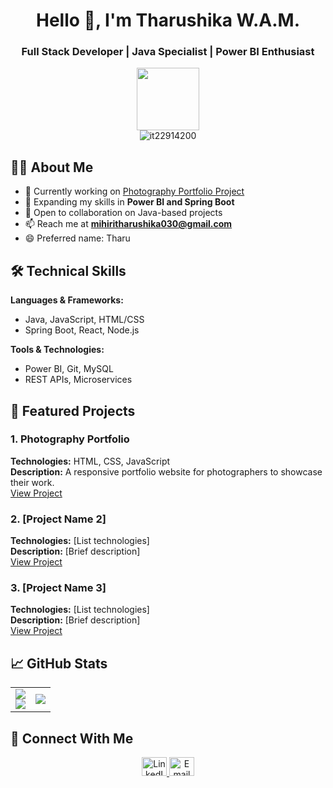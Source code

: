 <h1 align="center">Hello 👋, I'm Tharushika W.A.M.</h1>
<h3 align="center">Full Stack Developer | Java Specialist | Power BI Enthusiast</h3>

<p align="center">
  <img src="https://github.com/7oSkaaa/7oSkaaa/blob/main/Images/about_me.gif?raw=true" width="100px">
  <br>
  <img src="https://komarev.com/ghpvc/?username=it22914200&label=Profile%20views&color=0e75b6&style=flat" alt="it22914200">
</p>

## 👨‍💻 About Me

- 🔭 Currently working on [Photography Portfolio Project](https://github.com/IT22914200/Photography)
- 🌱 Expanding my skills in **Power BI and Spring Boot**
- 💼 Open to collaboration on Java-based projects
- 📫 Reach me at **mihiritharushika030@gmail.com**
- 😄 Preferred name: Tharu

## 🛠 Technical Skills

**Languages & Frameworks:**
- Java, JavaScript, HTML/CSS
- Spring Boot, React, Node.js

**Tools & Technologies:**
- Power BI, Git, MySQL
- REST APIs, Microservices

## 🚀 Featured Projects

### 1. Photography Portfolio
**Technologies:** HTML, CSS, JavaScript  
**Description:** A responsive portfolio website for photographers to showcase their work.  
[View Project](https://github.com/IT22914200/Photography.git)

### 2. [Project Name 2]
**Technologies:** [List technologies]  
**Description:** [Brief description]  
[View Project](#)

### 3. [Project Name 3]
**Technologies:** [List technologies]  
**Description:** [Brief description]  
[View Project](#)

## 📈 GitHub Stats

<table align="center">
<tr>
<td width="50%" align="center">
  
  <img src="https://github-readme-stats.vercel.app/api?username=it22914200&theme=dark&show_icons=true&count_private=true" />
  <br>
  <img src="https://github-readme-streak-stats.herokuapp.com/?user=it22914200&theme=dark&hide_border=false" /> 
</td>
<td width="50%" align="center">

  <img src="https://github-readme-stats.anuraghazra1.vercel.app/api/top-langs/?username=it22914200&theme=dark&hide_border=false&layout=compact&langs_count=8"/>
  
</td>
</tr>
</table>

## 🤝 Connect With Me

<p align="center">
  <a href="http://linkedin.com/in/mihiri-tharushika-8b266a322" target="_blank">
    <img src="https://raw.githubusercontent.com/rahuldkjain/github-profile-readme-generator/master/src/images/icons/Social/linked-in-alt.svg" alt="LinkedIn" height="30" width="40">
  </a>
  <a href="mailto:mihiritharushika030@gmail.com">
    <img src="https://cdn-icons-png.flaticon.com/512/281/281769.png" alt="Email" height="30" width="40">
  </a>
</p>

